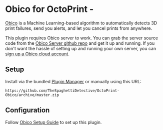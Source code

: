 # Obico for OctoPrint -

[Obico](https://www.obico.io) is a Machine Learning-based algorithm to automatically detects 3D print failures, send you alerts, and let you cancel prints from anywhere.

This plugin requires Obico server to work. You can grab the server source code from the [Obico Server github repo](https://github.com/TheSpaghettiDetective/obico-server) and get it up and running. If you don't want the hassle of setting up and running your own server, you can [sign up a Obico cloud account](https://www.obico.io/accounts/signup/).

## Setup

Install via the bundled [Plugin Manager](https://github.com/foosel/OctoPrint/wiki/Plugin:-Plugin-Manager)
or manually using this URL:

    https://github.com/TheSpaghettiDetective/OctoPrint-Obico/archive/master.zip

## Configuration

Follow [Obico Setup Guide](https://www.obico.io/docs/user-guides/octoprint-plugin-setup/) to set up this plugin.
